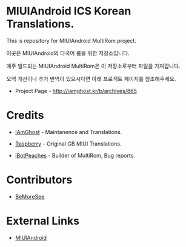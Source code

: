 MIUIAndroid ICS Korean Translations.
=================
This is repository for MIUIAndroid MultiRom project.

이곳은 MIUIAndroid의 다국어 롬을 위한 저장소입니다.

매주 빌드되는 MIUIAndroid MultiRom은 이 저장소로부터 파일을 가져갑니다.

오역 개선이나 추가 번역이 있으시다면 아래 프로젝트 페이지를 참조해주세요.

* Project Page - http://iamghost.kr/b/archives/865

Credits
=================
* [iAmGhost](http://iamghost.kr) - Maintanence and Translations.

* [Raspberry](http://miuiraspberry.tistory.com) - Original GB MIUI Translations.

* [iBotPeaches](http://connortumbleson.com) - Builder of MultiRom, Bug reports.

Contributors
=================
* [BeMoreSee](http://bemoresee.tistory.com)

External Links
=================
* [MIUIAndroid](http://miuiandroid.com)
